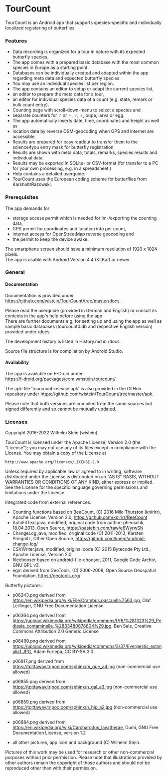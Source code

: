 # TourCount

TourCount is an Android app that supports species-specific and individually localized registering of butterflies.

### Features

- Data recording is organized for a tour in nature with its expected butterfly species.
- The app comes with a prepared basic database with the most common species in Europe as a starting point.
- Databases can be individually created and adapted within the app regarding meta data and expected butterfly species.
- You may use an individual species list per region.
- The app contains an editor to setup or adapt the current species list,
- an editor to prepare the meta data for a tour,
- an editor for individual species data of a count (e.g. state, remark or bulk count entry).
- Counting page with scroll-down-menu to select a species and
- separate counters for ♂ or ♀, ♂, ♀, pupa, larva or egg.
- The app automaticaly inserts date, time, coordinates and height as well as
- location data by reverse OSM-geocoding when GPS and internet are accessible.
- Results are prepared for easy readout to transfer them to the science4you entry mask for butterfly registration.
- Results are shown with meta data, totals, remarks, species results and individual data.
- Results may be exported in SQLite- or CSV-format (for transfer to a PC for your own processing, e.g. in a spreadsheet.)
- Help contains a detailed userguide.
- TourCount uses the European coding scheme for butterflies from Karsholt/Razowski.

### Prerequisites
The app demands for 
- storage access permit which is needed for im-/exporting the counting data, 
- GPS permit for coordinates and location info per count, 
- internet access for OpenStreetMap reverse geocoding and 
- the permit to keep the device awake.

The smartphone screen should have a minimum resolution of 1920 x 1024 pixels.  
The app is usable with Android Version 4.4 (KitKat) or newer.

### General
#### Documentation
Documentation is provided under  
https://github.com/wistein/TourCount/tree/master/docs.

Please read the userguide (provided in German and English) or consult its contents in the app's help 
before using the app.  
There are further documents e.g. for setting up and using the app as well as sample basic databases 
(tourcount0.db and respective English version) provided under /docs. 

The development history is listed in History.md in /docs.

Source file structure is for compilation by Android Studio.

#### Availability
The app is available on F-Droid under  
https://f-droid.org/packages/com.wmstein.tourcount/.
 
The apk-file 'tourcount-release.apk' is also provided in the GitHub repository under 
https://github.com/wistein/TourCount/tree/master/apk.

Please note that both versions are compiled from the same sources but signed differently and so 
cannot be mutually updated.

### Licenses

Copyright 2016-2022 Wilhelm Stein (wistein)

TourCount is licensed under the Apache License, Version 2.0 (the "License");
you may not use any of its files except in compliance with the License.
You may obtain a copy of the License at

    http://www.apache.org/licenses/LICENSE-2.0

Unless required by applicable law or agreed to in writing, software
distributed under the License is distributed on an "AS IS" BASIS,
WITHOUT WARRANTIES OR CONDITIONS OF ANY KIND, either express or implied.
See the License for the specific language governing permissions and
limitations under the License.

Integrated code from external references:
- Counting functions based on BeeCount, (C) 2016 Milo Thurston (knirirr), 
  Apache License, Version 2.0, https://github.com/knirirr/BeeCount
- AutoFitText.java, modified, original code from author: pheuschk, 18.04.2013, 
  Open Source, https://pastebin.com/raw/e6WyrwSN
- ChangeLog.java, modified, original code (C) 2011-2013, Karsten Priegnitz, 
  Other Open Source, https://github.com/koem/android-change-log/
- CSVWriter.java, modified, original code (C) 2015 Bytecode Pty Ltd., 
  Apache License, Version 2.0
- filechooser based on android-file-chooser, 2011, Google Code Archiv, GNU GPL v3.
- egm derived from GeoTools, (C) 2006-2008, Open Source Geospatial Foundation, 
  https://geotools.org/

Butterfly pictures: 
- p06243.png derived from https://en.wikipedia.org/wiki/File:Crambus.pascuella.7563.jpg, Olaf Leillinger, GNU Free Documentation License
- p06364.png derived from https://upload.wikimedia.org/wikipedia/commons/f/f6/%281323%29_Pediasia_contaminella_%2833480878804%29.jpg, Ben Sale, Creative Commons Attribution 2.0 Generic License
- p06499.png derived from https://upload.wikimedia.org/wikipedia/commons/3/37/Evergestis_extimalis1.JPG, Adam Furlepa, CC BY-SA 3.0
- p06817.png derived from https://tpittaway.tripod.com/sphinx/m_que_a4.jpg (non-commercial use allowed)
- p06855.png derived from https://tpittaway.tripod.com/sphinx/h_gal_a3.jpg (non-commercial use allowed)
- p06859.png derived from https://tpittaway.tripod.com/sphinx/h_hip_a2.jpg (non-commercial use allowed)
- p06884.png derived from https://en.wikipedia.org/wiki/Carcharodus_lavatherae, Dumi, GNU Free Documentation License, version 1.2

- all other pictures, app icon and background (C) Wilhelm Stein. 

Pictures of this work may be used for research or other non-commercial purposes without prior permission. Please note that illustrations provided by other authors remain the copyright of those authors and should not be reproduced other than with their permission.
